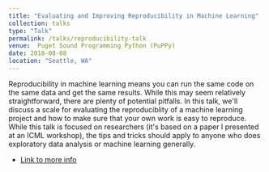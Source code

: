 ```yaml
---
title: "Evaluating and Improving Reproducibility in Machine Learning"
collection: talks
type: "Talk"
permalink: /talks/reproducibility-talk
venue:  Puget Sound Programming Python (PuPPy)
date: 2018-08-08
location: "Seattle, WA"
---
```


 Reproducibility in machine learning means you can run the same code on the same data and get the same results. While this may seem relatively straightforward, there are plenty of potential pitfalls. In this talk, we'll discuss a scale for evaluating the reproduciblity of a machine learning project and how to make sure that your own work is easy to reproduce. While this talk is focused on researchers (it's based on a paper I presented at an ICML workshop), the tips and tricks should apply to anyone who does exploratory data analysis or machine learning generally.
 
* [Link to more info](https://www.meetup.com/PSPPython/events/cqltdpyxlblb/)
